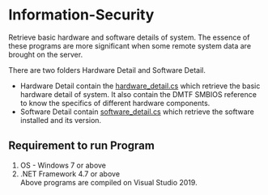 # Information-Security
Retrieve basic hardware and software details of system. The essence of these programs are more significant when some remote system data are brought on the server.<br/>

There are two folders Hardware Detail and Software Detail.<br/> 
- Hardware Detail contain the [hardware_detail.cs](https://github.com/pawangupta097/Information-Security/blob/main/Hardware%20Detail/hardware_details.cs) which retrieve the basic hardware detail of system. It also contain the DMTF SMBIOS reference to know the specifics of different hardware components.</br>
- Software Detail contain [software_detail.cs](https://github.com/pawangupta097/Information-Security/blob/main/Software%20Detail/software_detail.cs) which retrieve the software installed and its version.<br/>

## Requirement to run Program
1. OS - Windows 7 or above
2. .NET Framework 4.7 or above<br/>
Above programs are compiled on Visual Studio 2019.
<!--There are two programs [Hardware Detail](https://github.com/pawangupta097/Information-Security/blob/main/Hardware%20Detail/hardware_details.cs) and [Software Detail](https://github.com/pawangupta097/Information-Security/blob/main/Software%20Detail/software_detail.cs). Hardware details contain basic OS, disk, printer, network data etc. Software detail contain software installed and its version.-->

